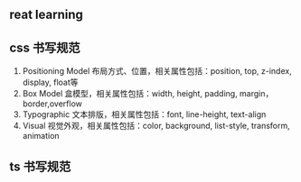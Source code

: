 ## reat learning


## css 书写规范

1. Positioning Model 布局方式、位置，相关属性包括：position, top, z-index, display, float等
2. Box Model 盒模型，相关属性包括：width, height, padding, margin，border,overflow
3. Typographic 文本排版，相关属性包括：font, line-height, text-align
4. Visual 视觉外观，相关属性包括：color, background, list-style, transform, animation

## ts 书写规范